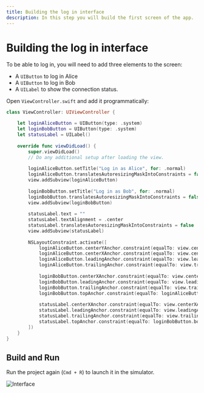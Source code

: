 ```yaml
---
title: Building the log in interface
description: In this step you will build the first screen of the app.
---
```


# Building the log in interface

To be able to log in, you will need to add three elements to the screen:

* A `UIButton` to log in Alice
* A `UIButton` to log in Bob 
* A `UILabel` to show the connection status.

Open `ViewController.swift` and add it programmatically:

```swift
class ViewController: UIViewController {

    let loginAliceButton = UIButton(type: .system)
    let loginBobButton = UIButton(type: .system)
    let statusLabel = UILabel()
    
    override func viewDidLoad() {
        super.viewDidLoad()
        // Do any additional setup after loading the view.
        
        loginAliceButton.setTitle("Log in as Alice", for: .normal)
        loginAliceButton.translatesAutoresizingMaskIntoConstraints = false
        view.addSubview(loginAliceButton)
        
        loginBobButton.setTitle("Log in as Bob", for: .normal)
        loginBobButton.translatesAutoresizingMaskIntoConstraints = false
        view.addSubview(loginBobButton)
        
        statusLabel.text = ""
        statusLabel.textAlignment = .center
        statusLabel.translatesAutoresizingMaskIntoConstraints = false
        view.addSubview(statusLabel)
        
        NSLayoutConstraint.activate([
            loginAliceButton.centerYAnchor.constraint(equalTo: view.centerYAnchor),
            loginAliceButton.centerXAnchor.constraint(equalTo: view.centerXAnchor),
            loginAliceButton.leadingAnchor.constraint(equalTo: view.leadingAnchor, constant: 20),
            loginAliceButton.trailingAnchor.constraint(equalTo: view.trailingAnchor, constant: -20),
            
            loginBobButton.centerXAnchor.constraint(equalTo: view.centerXAnchor),
            loginBobButton.leadingAnchor.constraint(equalTo: view.leadingAnchor, constant: 20),
            loginBobButton.trailingAnchor.constraint(equalTo: view.trailingAnchor, constant: -20),
            loginBobButton.topAnchor.constraint(equalTo: loginAliceButton.bottomAnchor, constant: 20),
            
            statusLabel.centerXAnchor.constraint(equalTo: view.centerXAnchor),
            statusLabel.leadingAnchor.constraint(equalTo: view.leadingAnchor, constant: 20),
            statusLabel.trailingAnchor.constraint(equalTo: view.trailingAnchor, constant: -20),
            statusLabel.topAnchor.constraint(equalTo: loginBobButton.bottomAnchor, constant: 20)
        ])
    }
}
```

## Build and Run

Run the project again (`Cmd + R`) to launch it in the simulator. 

![Interface](/images/client-sdk/ios-messaging/login.png)


